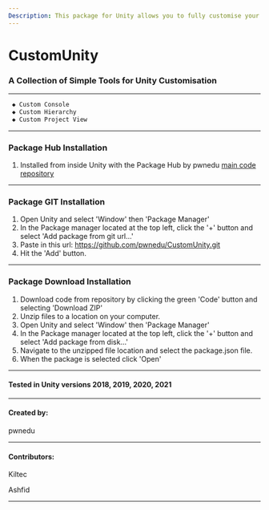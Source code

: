 ```yaml
---
Description: This package for Unity allows you to fully customise your hierarchy, project and console windows, allowing for easier identification of key elements to improve your productivity and workflow.
---
```


# CustomUnity #

### A Collection of Simple Tools for Unity Customisation ###

---

```txt
 ◆ Custom Console
 ◆ Custom Hierarchy
 ◆ Custom Project View
```

---

### Package Hub Installation ###

1. Installed from inside Unity with the Package Hub by pwnedu [main code repository](https://github.com/pwnedu/PackageHub)

---

### Package GIT Installation ###

1. Open Unity and select 'Window' then 'Package Manager'
2. In the Package manager located at the top left, click the '+' button and select 'Add package from git url...'
3. Paste in this url: https://github.com/pwnedu/CustomUnity.git
4. Hit the 'Add' button.

---

### Package Download Installation ###

1. Download code from repository by clicking the green 'Code' button and selecting 'Download ZIP' 
2. Unzip files to a location on your computer.
3. Open Unity and select 'Window' then 'Package Manager'
4. In the Package manager located at the top left, click the '+' button and select 'Add package from disk...'
5. Navigate to the unzipped file location and select the package.json file.
6. When the package is selected click 'Open'

---

#### Tested in Unity versions 2018, 2019, 2020, 2021 #### 

---

#### Created by: #### 

pwnedu

---

#### Contributors: #### 

Kiltec

Ashfid

---
